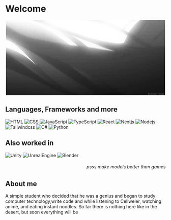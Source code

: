 <h1>Welcome</h1>

<p align="center">
      <img src="assets/9uiU.gif"/>
</p>

## Languages, Frameworks and more
![HTML](https://img.shields.io/badge/-HTML-090909?style=for-the-badge&logo=html5&logoColor=white)
![CSS](https://img.shields.io/badge/-CSS-090909?style=for-the-badge&logo=css3&logoColor=white)
![JavaScript](https://img.shields.io/badge/-JavaScript-090909?style=for-the-badge&logo=JavaScript&logoColor=white)
![TypeScript](https://img.shields.io/badge/-TypeScript-090909?style=for-the-badge&logo=typescript&logoColor=white)
![React](https://img.shields.io/badge/-React-090909?style=for-the-badge&logo=react&logoColor=white)
![Nextjs](https://img.shields.io/badge/-Nextjs-090909?style=for-the-badge&logo=nextdotjs&logoColor=white)
![Nodejs](https://img.shields.io/badge/-Nodejs-090909?style=for-the-badge&logo=nodedotjs&logoColor=white)
![Tailwindcss](https://img.shields.io/badge/-Tailwind-090909?style=for-the-badge&logo=tailwindcss&logoColor=white)
![C#](https://img.shields.io/badge/-C%23-090909?style=for-the-badge&logo=csharp)
![Python](https://img.shields.io/badge/-Python-090909?style=for-the-badge&logo=python&logoColor=white)

## Also worked in
![Unity](https://img.shields.io/badge/-Unity-090909?style=for-the-badge&logo=unity&logoColor=white) 
![UnrealEngine](https://img.shields.io/badge/-UnrealEngine-090909?style=for-the-badge&logo=unrealengine&logoColor=white) 
![Blender](https://img.shields.io/badge/-Blender-090909?style=for-the-badge&logo=blender&logoColor=white) 
<h6 align="right">psss make models better than games</h6>

## About me
<p>
А simple student who decided that he was a genius and began to study computer technology,write code and while listening to Cellweler, watching anime, and  eating instant noodles. So far there is nothing here like in the desert, but soon everything will be 

      
</p>
